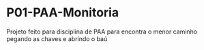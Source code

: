 # P01-PAA-Monitoria
Projeto feito para disciplina de PAA para encontra o menor caminho pegando as chaves e abrindo o baú
